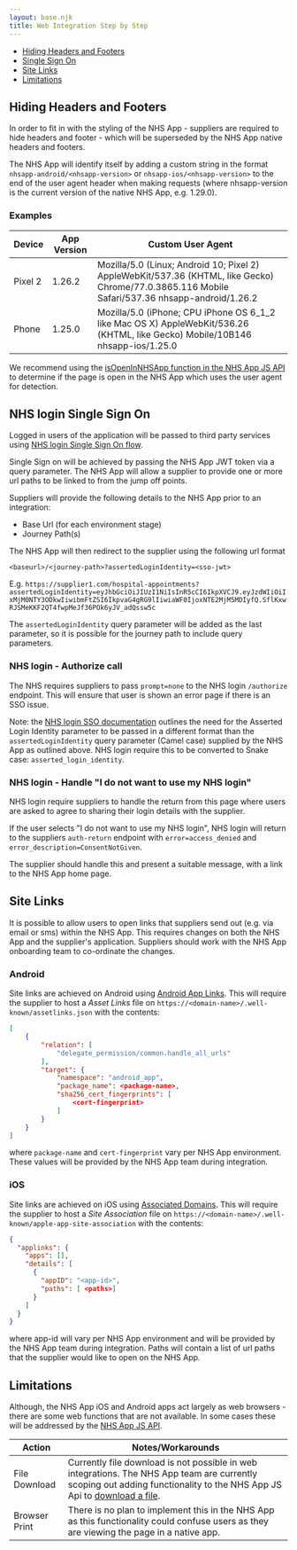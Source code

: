 ```yaml
---
layout: base.njk
title: Web Integration Step by Step
---
```


* [Hiding Headers and Footers](/nhsapp-developer-documentation/web-integration-step-by-step#headersandfooters)
* [Single Sign On](/nhsapp-developer-documentation/web-integration-step-by-step/#sso)
* [Site Links](/nhsapp-developer-documentation/web-integration-step-by-step/#sitelinks)
* [Limitations](/nhsapp-developer-documentation/web-integration-step-by-step/#limitations)

## Hiding Headers and Footers <a name="headersandfooters"></a>

In order to fit in with the styling of the NHS App - suppliers are required to hide headers and footer - which will be superseded by the NHS App native headers and footers.

The NHS App will identify itself by adding a custom string in the format `nhsapp-android/<nhsapp-version>` or `nhsapp-ios/<nhsapp-version>` to the end of the user agent header when making requests (where nhsapp-version is the current version of the native NHS App, e.g. 1.29.0).

### Examples

| Device  | App Version | Custom User Agent                                                                                                                               |
|---------|-------------|-------------------------------------------------------------------------------------------------------------------------------------------------|
| Pixel 2 | 1.26.2      | Mozilla/5.0 (Linux; Android 10; Pixel 2) AppleWebKit/537.36 (KHTML, like Gecko) Chrome/77.0.3865.116 Mobile Safari/537.36 nhsapp-android/1.26.2 |
| Phone   | 1.25.0      | Mozilla/5.0 (iPhone; CPU iPhone OS 6_1_2 like Mac OS X) AppleWebKit/536.26 (KHTML, like Gecko) Mobile/10B146 nhsapp-ios/1.25.0                  |

We recommend using the [isOpenInNHSApp function in the NHS App JS API](/nhsapp-developer-documentation/js-api-specification/#isOpenInNHSApp) to determine if the page is open in the NHS App which uses the user agent for detection.

## NHS login Single Sign On <a name="sso"></a>

Logged in users of the application will be passed to third party services using [NHS login Single Sign On flow](https://nhsconnect.github.io/nhslogin/single-sign-on/). 

Single Sign on will be achieved by passing the NHS App JWT token via a query parameter. The NHS App will allow a supplier to provide one or more url paths to be linked to from the jump off points.

Suppliers will provide the following details to the NHS App prior to an integration:

* Base Url (for each environment stage)
* Journey Path(s) 

The NHS App will then redirect to the supplier using the following url format 

`<baseurl>/<journey-path>?assertedLoginIdentity=<sso-jwt>`


E.g. `https://supplier1.com/hospital-appointments?assertedLoginIdentity=eyJhbGciOiJIUzI1NiIsInR5cCI6IkpXVCJ9.eyJzdWIiOiIxMjM0NTY3ODkwIiwibmFtZSI6IkpvaG4gRG9lIiwiaWF0IjoxNTE2MjM5MDIyfQ.SflKxwRJSMeKKF2QT4fwpMeJf36POk6yJV_adQssw5c`

The `assertedLoginIdentity` query parameter will be added as the last parameter, so it is possible for the journey path to include query parameters.

### NHS login - Authorize call
The NHS requires suppliers to pass `prompt=none` to the NHS login `/authorize` endpoint. This will ensure that user is shown an error page if there is an SSO issue.

Note: the [NHS login SSO documentation](https://nhsconnect.github.io/nhslogin/single-sign-on/) outlines the need for the Asserted Login Identity parameter to be passed in a different format than the `assertedLoginIdentity` query parameter (Camel case) supplied by the NHS App as outlined above. NHS login require this to be converted to Snake case: `asserted_login_identity`.

### NHS login - Handle "I do not want to use my NHS login"
NHS login require suppliers to handle the return from this page where users are asked to agree to sharing their login details with the supplier.

If the user selects "I do not want to use my NHS login", NHS login will return to the suppliers `auth-return` endpoint with `error=access_denied` and `error_description=ConsentNotGiven`.

The supplier should handle this and present a suitable message, with a link to the NHS App home page.

## Site Links <a name="sitelinks"></a>

It is possible to allow users to open links that suppliers send out (e.g. via email or sms) within the NHS App. This requires changes on both the NHS App and the supplier's application. Suppliers should work with the NHS App onboarding team to co-ordinate the changes.

### Android

Site links are achieved on Android using [Android App Links](https://developer.android.com/training/app-links/verify-site-associations). This will require the supplier to host a *Asset Links* file on `https://<domain-name>/.well-known/assetlinks.json` with the contents:

```json
[
    {
        "relation": [
            "delegate_permission/common.handle_all_urls"
        ],
        "target": {
            "namespace": "android_app",
            "package_name": <package-name>,
            "sha256_cert_fingerprints": [
                <cert-fingerprint>
            ]
        }
    }
]
```

where `package-name` and `cert-fingerprint` vary per NHS App environment. These values will be provided by the NHS App team during integration.

### iOS

Site links are achieved on iOS using [Associated Domains](https://developer.apple.com/documentation/safariservices/supporting_associated_domains). This will require the supplier to host a *Site Association* file on `https://<domain-name>/.well-known/apple-app-site-association` with the contents:

```json
{
  "applinks": {
    "apps": [],
    "details": [
      {
        "appID": "<app-id>",
        "paths": [ <paths>]
      }
    ]
  }
}
```

where app-id will vary per NHS App environment and will be provided by the NHS App team during integration. Paths will contain a list of url paths that the supplier would like to open on the NHS App.

## Limitations <a name="limitations"></a>

Although, the NHS App iOS and Android apps act largely as web browsers - there are some web functions that are not available. In some cases these will be addressed by the [NHS App JS API](/nhsapp-developer-documentation/js-api-specification).

| Action             | Notes/Workarounds |
|--------------------|-------------------|
| File Download      | Currently file download is not possible in web integrations. The NHS App team are currently scoping out adding functionality to the NHS App JS Api to [download a file](/nhsapp-developer-documentation/js-api-specification#downloadFromBytes).|
| Browser Print      | There is no plan to implement this in the NHS App as this functionality could confuse users as they are viewing the page in a native app.|
